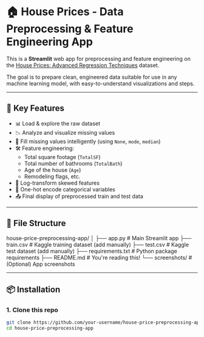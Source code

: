 # 🏠 House Prices - Data Preprocessing & Feature Engineering App

This is a **Streamlit** web app for preprocessing and feature engineering on the [House Prices: Advanced Regression Techniques](https://www.kaggle.com/competitions/house-prices-advanced-regression-techniques/data) dataset.

The goal is to prepare clean, engineered data suitable for use in any machine learning model, with easy-to-understand visualizations and steps.

---

## 🚀 Key Features

- 📊 Load & explore the raw dataset
- 📉 Analyze and visualize missing values
- 🧼 Fill missing values intelligently (using `None`, `mode`, `median`)
- 🛠️ Feature engineering:
  - Total square footage (`TotalSF`)
  - Total number of bathrooms (`TotalBath`)
  - Age of the house (`Age`)
  - Remodeling flags, etc.
- 📐 Log-transform skewed features
- 🧬 One-hot encode categorical variables
- 📤 Final display of preprocessed train and test data

---

## 📁 File Structure

house-price-preprocessing-app/
│
├── app.py # Main Streamlit app
├── train.csv # Kaggle training dataset (add manually)
├── test.csv # Kaggle test dataset (add manually)
├── requirements.txt # Python package requirements
├── README.md # You're reading this!
└── screenshots/ # (Optional) App screenshots

---

## 📦 Installation

### 1. Clone this repo

```bash
git clone https://github.com/your-username/house-price-preprocessing-app.git
cd house-price-preprocessing-app
